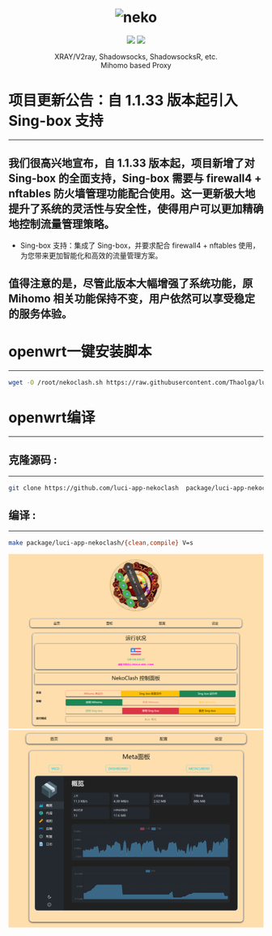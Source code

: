 <h1 align="center">
  <img src="https://raw.githubusercontent.com/Thaolga/neko/main/img/neko.png" alt="neko" width="500">
</h1>

<div align="center">
 <a target="_blank" href="https://github.com/Thaolga/luci-app-nekoclash/releases"><img src="https://img.shields.io/github/downloads/nosignals/neko/total?label=Total%20Download&labelColor=blue&style=for-the-badge"></a>
 <a target="_blank" href="https://dbai.team/discord"><img src="https://img.shields.io/discord/1127928183824597032?style=for-the-badge&logo=discord&label=%20"></a>
</div>


<p align="center">
  XRAY/V2ray, Shadowsocks, ShadowsocksR, etc.</br>
  Mihomo based Proxy
</p>

# 项目更新公告：自 1.1.33 版本起引入 Sing-box 支持
---
## 我们很高兴地宣布，自 1.1.33 版本起，项目新增了对 Sing-box 的全面支持，Sing-box 需要与 firewall4 + nftables 防火墙管理功能配合使用。这一更新极大地提升了系统的灵活性与安全性，使得用户可以更加精确地控制流量管理策略。

- Sing-box 支持：集成了 Sing-box，并要求配合 firewall4 + nftables 使用，为您带来更加智能化和高效的流量管理方案。

## 值得注意的是，尽管此版本大幅增强了系统功能，原 Mihomo 相关功能保持不变，用户依然可以享受稳定的服务体验。


# openwrt一键安装脚本
---

```bash
wget -O /root/nekoclash.sh https://raw.githubusercontent.com/Thaolga/luci-app-nekoclash/main/nekoclash.sh && chmod 0755 /root/nekoclash.sh && /root/nekoclash.sh

```

# openwrt编译
---
## 克隆源码 :
---

```bash
git clone https://github.com/luci-app-nekoclash  package/luci-app-nekoclash

```

## 编译 :
---

```bash
make package/luci-app-nekoclash/{clean,compile} V=s
```
 <img src="https://raw.githubusercontent.com/Thaolga/neko/main/img/ge.png" >
 <img src="https://raw.githubusercontent.com/Thaolga/neko/main/img/im.png" >
